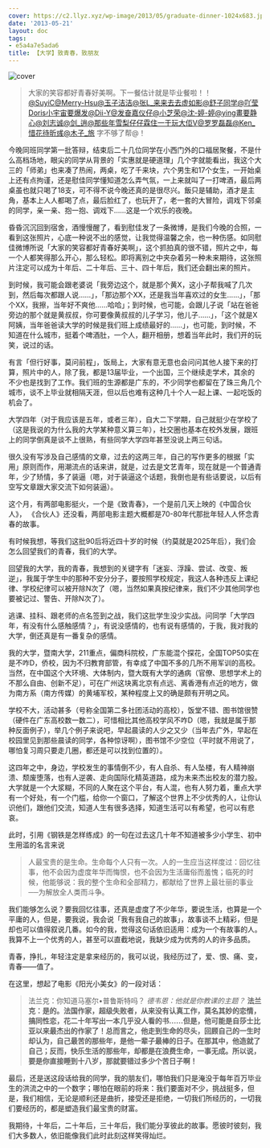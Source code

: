 ```yaml
---
cover: https://c2.llyz.xyz/wp-image/2013/05/graduate-dinner-1024x683.jpg
date: '2013-05-21'
layout: doc
tags:
- e5a4a7e5ada6
title: 【大学】致青春，致朋友
---
```


![cover](https://c2.llyz.xyz/wp-image/2013/05/graduate-dinner-1024x683.jpg)

> 大家的笑容都好青春好美啊。下一餐估计就是毕业餐啦！！[@SuyiC](https://weibo.com/n/SuyiC)[@Merry-Hsu](https://weibo.com/n/Merry-Hsu)[@玉子洁洁](https://weibo.com/n/%E7%8E%89%E5%AD%90%E6%B4%81%E6%B4%81)[@张L\_来来去去虚如影](https://weibo.com/n/%E5%BC%A0L_%E6%9D%A5%E6%9D%A5%E5%8E%BB%E5%8E%BB%E8%99%9A%E5%A6%82%E5%BD%B1)[@舒子同学](https://weibo.com/n/%E8%88%92%E5%AD%90%E5%90%8C%E5%AD%A6)[@吖莹Doris小宇宙要爆发](https://weibo.com/n/%E5%90%96%E8%8E%B9Doris%E5%B0%8F%E5%AE%87%E5%AE%99%E8%A6%81%E7%88%86%E5%8F%91)[@Dii-Y](https://weibo.com/n/Dii-Y)[@发奋嘉仪仔](https://weibo.com/n/%E5%8F%91%E5%A5%8B%E5%98%89%E4%BB%AA%E4%BB%94)[@小芝荣](https://weibo.com/n/%E5%B0%8F%E8%8A%9D%E8%8D%A3)[@沈-婷-婷](https://weibo.com/n/%E6%B2%88-%E5%A9%B7-%E5%A9%B7)[@ying畫要静心](https://weibo.com/n/ying%E7%95%AB%E8%A6%81%E9%9D%99%E5%BF%83)[@刘志诚](https://weibo.com/n/%E5%88%98%E5%BF%97%E8%AF%9A)[@剑\_逍](https://weibo.com/n/%E5%89%91_%E9%80%8D)[@那些年雪梨仔仔霖住一于玩大佢V](https://weibo.com/n/%E9%82%A3%E4%BA%9B%E5%B9%B4%E9%9B%AA%E6%A2%A8%E4%BB%94%E4%BB%94%E9%9C%96%E4%BD%8F%E4%B8%80%E4%BA%8E%E7%8E%A9%E5%A4%A7%E4%BD%A2V)[@罗罗磊磊](https://weibo.com/n/%E7%BD%97%E7%BD%97%E7%A3%8A%E7%A3%8A)[@Ken\_惜花待昕彧](https://weibo.com/n/Ken_%E6%83%9C%E8%8A%B1%E5%BE%85%E6%98%95%E5%BD%A7)[@木子\_旅](https://weibo.com/n/%E6%9C%A8%E5%AD%90_%E6%97%85) 字不够了帮@！

今晚同班同学第一批答辩，结束后二十几位同学在小西门外的口福居聚餐，不是什么高档场地，眼尖的同学从背景的「实惠就是硬道理」几个字就能看出，我这个大三的「师弟」也来凑了热闹，两桌，吃了千来块，六个男生和17个女生，一开始桌上还有点拘谨，还是慰佳同学懂知道怎么弄气氛，一上来就叫了一打啤酒，最后两桌虽也就只喝了18支，可不得不说今晚还真的是很尽兴。飯只是辅助，酒才是主角，基本上人人都喝了点，最后脸红了，也玩开了，老一套的大冒险，调戏下邻桌的同学，亲一亲、抱一抱、调戏下……这是一个欢乐的夜晚。

昏昏沉沉回到宿舍，酒慢慢醒了，看到慰佳发了一条微博，是我们今晚的合照，一看到这张照片，心底一种说不出的感觉，让我觉得温馨之余，也一种伤感。如同慰佳微博所说「大家的笑容都好青春好美啊」，这个抓拍真的很不错，照片之中，每一个人都笑得那么开心，那么轻松。即将离别之中夹杂着另一种未来期待，这张照片注定可以成为十年后、二十年后、三十、四十年后，我们还会翻出来的照片。

到时候，我可能会跟老婆说「我旁边这个，就是那个黄X，这小子帮我喊了几次到，然后每次都跟人说……」，「那边那个XX，还是我当年喜欢过的女生……」，「那个XX，我擦，当年好不爽他……哈哈」；到时候，也可能，会跟儿子说「站在爸爸旁边的那个就是黄叔叔，你可要像黄叔叔的儿子学习，他儿子……」，「这个就是X阿姨，当年爸爸读大学的时候是我们班上成绩最好的……」，也可能，到时候，不知道在什么城市，挺着个啤酒肚，一个人，翻开相册，想着当年此时，我们开的玩笑，说过的话。

有言「但行好事，莫问前程」，饭局上，大家有意无意也会问问其他人接下来的打算，照片中的人，除了我，都是13届毕业，一个出国，三个继续走学术，其余的不少也是找到了工作。我们班的生源都是广东的，不少同学也都留在了珠三角几个城市，谈不上毕业就相隔天涯，但以后也难有这种几十个人一起上课、一起吃饭的机会了。

大学四年（对于我应该是五年，或者三年），自大二下学期，自己就挺少在学校了（这是我说的为什么我的大学某种意义算三年），社交圈也基本在校外发展，跟班上的同学倒真是谈不上很熟，有些同学大学四年甚至没说上两三句话。

很久没有写涉及自己感情的文章，过去的这两三年，自己的写作更多的根据「实用」原则而作，用潮流点的话来讲，就是，过去是文艺青年，现在就是一个普通青年，少了矫情，多了装逼（嗯，对于装逼这个话题，我倒也是有些话要说，以后有空写文章跟大家交流下如何装逼）。

这个月，有两部电影挺火，一个是《致青春》，一个是前几天上映的《中国合伙人》， 《合伙人》还没看，两部电影主题大概都是70-80年代那批年轻人人怀念青春的故事。

有时候我想，等我们这批90后将近四十岁的时候（约莫就是2025年后），我们会怎么回望我们的青春，我们的大学。

回望我的大学，我的青春，我想到的关键字有「迷妄、浮躁、尝试、改变、叛逆」，我属于学生中的那种不安分分子，要按照学校规定，我这人各种违反上课纪律、学校纪律可以被开除N次了（嗯，当然如果真按纪律来，我们不少其他同学也要被记过、警告、开除N次了）。

逃课、挂科、跟老师的点名签到之战，我们这批学生没少实战。问同学「大学四年，有没有什么感触感情？」，有说没感情的，也有说有感情的，于我，我对我的大学，倒还真是有一番复杂的感情。

我的大学，暨南大学，211重点，偏商科院校，广东能混个探花，全国TOP50实在是不咋D，侨校，因为不归教育部管，有幸成了中国不多的几所不用军训的高校。当然，在中国这个大环境、大体制内，暨大既有大学的通病（官僚、思想学术上的不那么自由、创新不足），可在广州这块离北京有点远、离香港有点近的地方，做为南方系（南方传媒）的黄埔军校，某种程度上又的确是颇有开明之风。

学校不大，活动甚多（号称全国第二多社团活动的高校），饭堂不错、图书馆很赞（硬件在广东高校数一数二），可惜相比其他高校学风不咋D（嗯，我就是属于那种反面例子），举几个例子来说吧，早起晨读的人少之又少（当年去广外，早起在校园里见到那些晨读的同学，各种惊讶啊），图书馆不少空位（平时就不用说了，哪怕复习周只要走几圈，都还是可以找到位置的）。

这四年之中，身边，学校发生的事情倒不少，有人自杀、有人坠楼，有人精神崩溃、颓废堕落，也有人逆袭、走向国际化精英道路，成为未来杰出校友的潜力股。大学就是一个大浆糊，不同的人聚在这个平台，有人混，也有人努力着，重点大学有一个好处，有一个门槛，给你一个窗口，了解这个世界上不少优秀的人，让你认识他们，跟他们交流，知道人生有很多选择，知道生活可以有希望，也可以有悲哀。

此时，引用《钢铁是怎样练成》的一句在过去这几十年不知道被多少小学生、初中生用滥的名言来说

> 人最宝贵的是生命。生命每个人只有一次。人的一生应当这样度过：回忆往事，他不会因为虚度年华而悔恨，也不会因为生活庸俗而羞愧；临死的时候，他能够说：我的整个生命和全部精力，都献给了世界上最壮丽的事业──为解放全人类而斗争。

我们能够怎么说？要我回忆往事，还真是虚度了不少年华，要说生活，也算是一个平庸的人，但是，要我说，我会说「我有我自己的故事」，故事谈不上精彩，但是却也可以值得叙说几番。如今的我，觉得这句话依旧适用：成为一个有故事的人。我算不上一个优秀的人，甚至可以直截地说，我缺少成为优秀的人的许多品质。

青春，挣扎，年轻注定是拿来经历的，我可以说，我经历过了，爱、恨、痛、变，青春——值了。

在这里，想起了电影《阳光小美女》的一段对话：

> 法兰克：你知道马塞尔•普鲁斯特吗？ _德韦恩：他就是你教课的主题？_ __法兰克：是的。法国作家，超级失败者，从来没有认真工作，莫名其妙的恋情，搞同性恋，花二十年写出一本几乎没人看的书……但是，他可能是自莎士比亚以来最杰出的作家了！总而言之，他走到生命的尽头，回顾自己的一生时却认为，自己最苦的那些年，是他一辈子最棒的日子。在那其中，他造就了自己；反而，快乐生活的那些年，却都是在浪费生命，一事无成。所以说，要是你直接睡到十八岁，那就要错过多少个苦日子啊！__

最后，还是送这段话给我的同学，我的朋友们，哪怕我们只是淹没于每年百万毕业生的洪流之中的一个数字；哪怕在眼前的将来：我们要面对不少，挑战挺多，但是，我们相信，无论是顺利还是曲折，接受还是拒绝，一切我们所经历的，一切我们要经历的，都是塑造我们最宝贵的财富。

我期待，十年后，二十年后，三十年后，我们能分享彼此的故事。愿彼时彼刻，我们大多数人，依旧能像我们此时此刻这样笑得灿烂。
